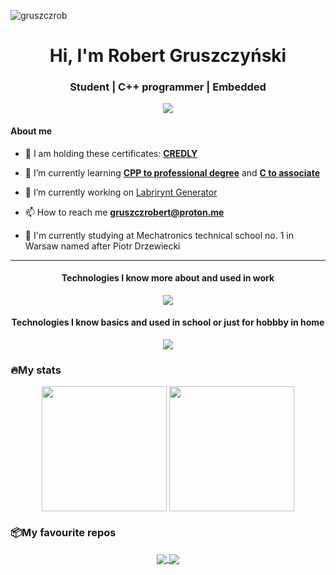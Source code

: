 <div margin=0 padding=0 >
<p align="left"> <img src="https://komarev.com/ghpvc/?username=gruszczrob&label=Profile%20views&color=orange&style=flat" alt="gruszczrob" /> </p>
</div>


<h1 align="center" margin=0 padding=0 >Hi, I'm Robert Gruszczyński</h1>
<h3 align="center">Student | C++ programmer | Embedded</h3>

<div align="center">
  <a href="https://www.linkedin.com/in/robert-gruszczynski-ab52b4279/" target="_blank">
    <img src="https://skillicons.dev/icons?i=linkedin"/>
  </a>
</div>


<h4>About me</h4>

- 📄 I am holding these certificates: [**CREDLY**](https://credly.com/users/robert-gruszczynski/badges)

- 🌱 I’m currently learning **[CPP to professional degree](https://cppinstitute.org/cpp)** and **[C to associate](https://cppinstitute.org/cla)**

- 🔭 I’m currently working on [Labrirynt Generator](github.com)

- 📫 How to reach me **gruszczrobert@proton.me**

- 🏫 I'm currently studying at Mechatronics technical school no. 1 in Warsaw named after Piotr Drzewiecki

---

<h4 align="center">Technologies I know more about and used in work</h4>
<p align="center">
  <img src="https://skillicons.dev/icons?i=cpp,cmake,vim,visualstudio,py,git,github,windows,linux,debian,ubuntu" />
</p>

<h4 align="center">Technologies I know basics and used in school or just for hobbby in home</h4>
<p align="center">
  <img src="https://skillicons.dev/icons?i=c,cs,java,spring,kotlin,js,androidstudio,postman,figma,godot,arch" />
</p>

<h3>🔥My stats</h3>

<div align="center">
  <img height=200 align="center" src="https://github-readme-stats.vercel.app/api?username=gruszczrob&theme=codeSTACKr" />
  <img height=200 align="center" src="https://github-readme-stats.vercel.app/api/top-langs?username=gruszczrob&layout=compact&langs_count=7&theme=codeSTACKr" />
</div>

<h3>📦My favourite repos</h3>
<div align="center">
<a href="https://github.com/gruszczrob/Crc-calculator">
  <img align="center" src="https://github-readme-stats.vercel.app/api/pin/?username=gruszczrob&repo=Crc-calculator" />
</a>
<a href="https://github.com/gruszczrob/vscode-gitmate">
  <img align="center" src="https://github-readme-stats.vercel.app/api/pin/?username=gruszczrob&repo=vscode-gitmate" />
</a>
</div>
